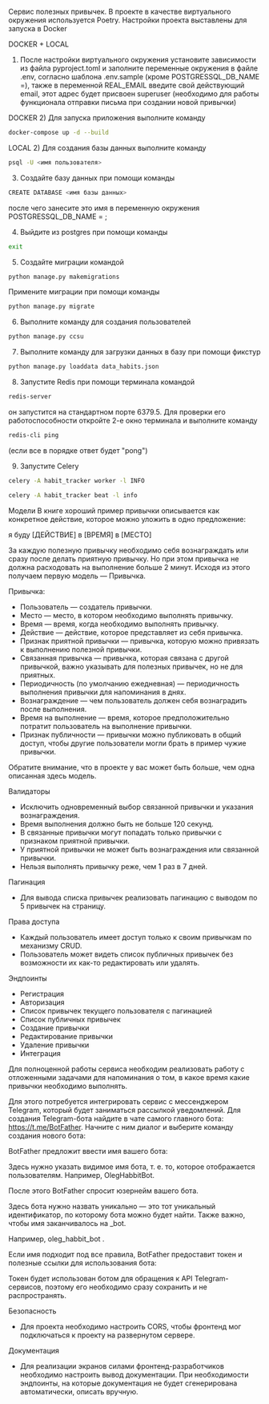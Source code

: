 Сервис полезных привычек. В проекте в качестве виртуального окружения используется Poetry.
Настройки проекта выставлены для запуска в Docker

DOCKER + LOCAL
1) После настройки виртуального окружения установите зависимости из файла pyproject.toml и заполните переменные
   окружения в файле .env, согласно шаблона .env.sample (кроме POSTGRESSQL_DB_NAME =), также в переменной REAL_EMAIL
   введите свой действующий email, этот адрес будет присвоен superuser (необходимо для работы функционала отправки
   письма при создании новой привычки)

DOCKER
2) Для запуска приложения выполните команду
```bash
docker-compose up -d --build
```

LOCAL
2) Для создания базы данных выполните команду

```bash
psql -U <имя пользователя>
```

3) Создайте базу данных при помощи команды

```bash
CREATE DATABASE <имя базы данных> 
```

после чего занесите это имя в переменную окружения POSTGRESSQL_DB_NAME = ;

4) Выйдите из postgres при помощи команды

```bash
exit 
```

5) Создайте миграции командой

```bash
python manage.py makemigrations
```

Примените миграции при помощи команды

```bash
python manage.py migrate
```

6) Выполните команду для создания пользователей
```bash
python manage.py ccsu
```
7) Выполните команду для загрузки данных в базу при помощи фикстур
```bash
python manage.py loaddata data_habits.json
```
8) Запустите Redis при помощи терминала командой 
```bash
redis-server
```
он запустится на стандартном порте 6379.5.
Для проверки его работоспособности откройте 2-е окно терминала и выполните команду 
```bash
redis-cli ping
```
(если все в порядке ответ будет "pong")

9) Запустите Celery 
```bash
celery -A habit_tracker worker -l INFO
```
```bash
celery -A habit_tracker beat -l info
```


Модели
В книге хороший пример привычки описывается как конкретное действие, которое можно уложить в одно предложение:

я буду [ДЕЙСТВИЕ] в [ВРЕМЯ] в [МЕСТО]

За каждую полезную привычку необходимо себя вознаграждать или сразу после делать приятную привычку. Но при этом привычка
не должна расходовать на выполнение больше 2 минут. Исходя из этого получаем первую модель — Привычка.

Привычка:
- Пользователь — создатель привычки.
- Место — место, в котором необходимо выполнять привычку.
- Время — время, когда необходимо выполнять привычку.
- Действие — действие, которое представляет из себя привычка.
- Признак приятной привычки — привычка, которую можно привязать к выполнению полезной привычки.
- Связанная привычка — привычка, которая связана с другой привычкой, важно указывать для полезных привычек, но не для
приятных.
- Периодичность (по умолчанию ежедневная) — периодичность выполнения привычки для напоминания в днях.
- Вознаграждение — чем пользователь должен себя вознаградить после выполнения.
- Время на выполнение — время, которое предположительно потратит пользователь на выполнение привычки.
- Признак публичности — привычки можно публиковать в общий доступ, чтобы другие пользователи могли брать в пример чужие
привычки.

Обратите внимание, что в проекте у вас может быть больше, чем одна описанная здесь модель.

Валидаторы
- Исключить одновременный выбор связанной привычки и указания вознаграждения.
- Время выполнения должно быть не больше 120 секунд.
- В связанные привычки могут попадать только привычки с признаком приятной привычки.
- У приятной привычки не может быть вознаграждения или связанной привычки.
- Нельзя выполнять привычку реже, чем 1 раз в 7 дней.


Пагинация
- Для вывода списка привычек реализовать пагинацию с выводом по 5 привычек на страницу.


Права доступа
- Каждый пользователь имеет доступ только к своим привычкам по механизму CRUD.
- Пользователь может видеть список публичных привычек без возможности их как-то редактировать или удалять.

Эндпоинты
- Регистрация
- Авторизация
- Список привычек текущего пользователя с пагинацией
- Список публичных привычек
- Создание привычки
- Редактирование привычки
- Удаление привычки
- Интеграция

Для полноценной работы сервиса необходим реализовать работу с отложенными задачами для напоминания о том, в какое время
какие привычки необходимо выполнять.

Для этого потребуется интегрировать сервис с мессенджером Telegram, который будет заниматься рассылкой уведомлений.
Для создания Telegram-бота найдите в чате самого главного бота: https://t.me/BotFather.
Начните с ним диалог и выберите команду создания нового бота:

BotFather предложит ввести имя вашего бота:

Здесь нужно указать видимое имя бота, т. е. то, которое отображается пользователям. Например, OlegHabbitBot.

После этого BotFather спросит юзернейм вашего бота.

Здесь бота нужно назвать уникально — это тот уникальный идентификатор, по которому бота можно будет найти. Также важно,
чтобы имя заканчивалось на _bot.

Например,
oleg_habbit_bot
.

Если имя подходит под все правила, BotFather предоставит токен и полезные ссылки для использования бота:

Токен будет использован ботом для обращения к API Telegram-сервисов, поэтому его необходимо сразу сохранить и не
распространять.

Безопасность
- Для проекта необходимо настроить CORS, чтобы фронтенд мог подключаться к проекту на развернутом сервере.

Документация
- Для реализации экранов силами фронтенд-разработчиков необходимо настроить вывод документации. При необходимости
эндпоинты, на которые документация не будет сгенерирована автоматически, описать вручную.